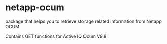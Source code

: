# netapp-ocum

package that helps you to retrieve storage related information from Netapp OCUM

Contains GET functions for Active IQ Ocum V9.8
